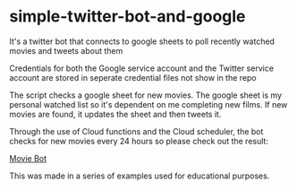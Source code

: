# simple-twitter-bot-and-google
It's a twitter bot that connects to google sheets to poll recently watched movies and tweets about them

Credentials for both the Google service account and the Twitter service account are stored in seperate credential files not show in the repo

The script checks a google sheet for new movies. The google sheet is my personal watched list so it's dependent on me completing new films. If new movies are found, it updates the sheet and then tweets it.

Through the use of Cloud functions and the Cloud scheduler, the bot checks for new movies every 24 hours so please check out the result:

[Movie Bot](https://twitter.com/elliesmoviebot)

This was made in a series of examples used for educational purposes.
